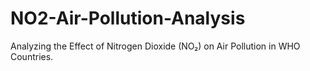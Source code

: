 # NO2-Air-Pollution-Analysis
Analyzing the Effect of Nitrogen Dioxide (NO₂) on Air Pollution in WHO Countries.
